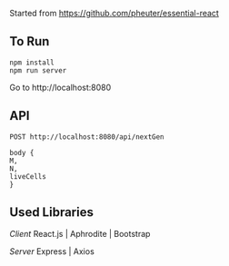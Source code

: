 Started from https://github.com/pheuter/essential-react

## To Run
```
npm install
npm run server
```
Go to http://localhost:8080

## API

```
POST http://localhost:8080/api/nextGen

body {
M,
N, 
liveCells
}
```

## Used Libraries

*Client* React.js | Aphrodite | Bootstrap

*Server* Express | Axios
